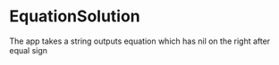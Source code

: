 EquationSolution
================

The app takes a string outputs equation which has nil on the right after equal sign
